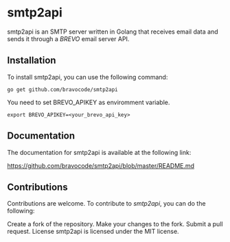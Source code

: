 # smtp2api
smtp2api is an SMTP server written in Golang that receives email data and sends it through a *BREVO* email server API.

## Installation
To install smtp2api, you can use the following command:

```
go get github.com/bravocode/smtp2api
```

You need to set BREVO_APIKEY as enviromment variable.

```
export BREVO_APIKEY=<your_brevo_api_key>
```

## Documentation
The documentation for smtp2api is available at the following link:

https://github.com/bravocode/smtp2api/blob/master/README.md


## Contributions
Contributions are welcome. To contribute to *smtp2api*, you can do the following:

Create a fork of the repository.
Make your changes to the fork.
Submit a pull request.
License
smtp2api is licensed under the MIT license.